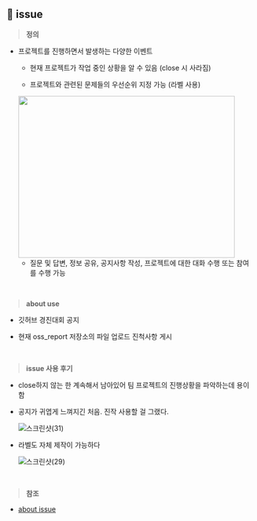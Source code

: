 ## 📄 issue 

> **정의**

- 프로젝트를 진행하면서 발생하는 다양한 이벤트

  - 현재 프로젝트가 작업 중인 상황을 알 수 있음 (close 시 사라짐) 

  - 프로젝트와 관련된 문제들의 우선순위 지정 가능 (라벨 사용)

  <img src="https://user-images.githubusercontent.com/105197496/202727115-bd910525-4104-4c44-abf1-c263ffaaddb3.png" width="440px" height="330px">
  
  - 질문 및 답변, 정보 공유, 공지사항 작성, 프로젝트에 대한 대화 수행 또는 참여를 수행 가능 
<br>

> **about use**

- 깃허브 경진대회 공지 

- 현재 oss_report 저장소의 파일 업로드 진척사항 게시
<br>

> **issue 사용 후기**

- close하지 않는 한 계속해서 남아있어 팀 프로젝트의 진행상황을 파악하는데 용이함

- 공지가 귀엽게 느껴지긴 처음. 진작 사용할 걸 그랬다.
 
   ![스크린샷(31)](https://user-images.githubusercontent.com/114068529/202739300-9f052609-d12d-4d3c-a4b3-00a200b49a46.png)

- 라벨도 자체 제작이 가능하다

   ![스크린샷(29)](https://user-images.githubusercontent.com/105197496/202740446-9b469cd6-17b3-4415-85a0-c338c638ef2a.png)

<br>

> **참조**

- [about issue](https://docs.github.com/en/issues/tracking-your-work-with-issues/about-issues#community-management)
<br>
